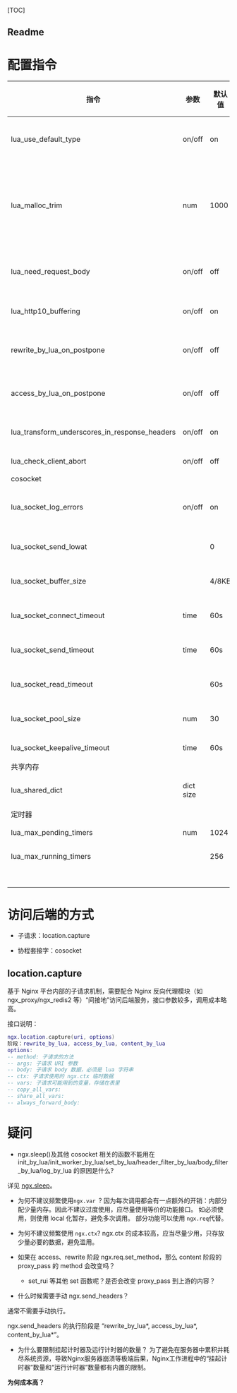 [TOC]

Readme
---

# 配置指令

|指令|参数|默认值|建议值|功能描述|上下文|备注|
|---|---|---|---|---|---|---|
|lua_use_default_type|on/off|on|on|响应时，是否在 Content-type 中使用默认的类型|||
|lua_malloc_trim|num|1000||指定处理 num 个请求后调用libc的 malloc_trim，归还空闲内存给系统，以最小化内存占用。0 禁用。|||
|lua_need_request_body|on/off|off|off|要求 openresty 在处理前强制读取请求体数据|||
|lua_http10_buffering|on/off|on|off|启用禁用 HTTP 1.0 的缓冲机制|||
|rewrite_by_lua_on_postpone|on/off|off|off|是否让 rewrite_by_lua 在 rewrite 阶段的最后执行|||
|access_by_lua_on_postpone|on/off|off|off|是否让 access_by_lua 在 access 阶段的最后执行|||
|lua_transform_underscores_in_response_headers|on/off|on|on|是否把 Lua 代码里响应头名字的`_`转换成`-`|||
|lua_check_client_abort|on/off|off||客户端意外断连检测|||
|cosocket|||||||
|lua_socket_log_errors|on/off|on|on|当 cosocket 对象发生错误时，是否记录日志|||
|lua_socket_send_lowat||0||发送数据低水位阈值，超过后才发送|||
|lua_socket_buffer_size||4/8KB||指定 cosocket 对象接收数据的缓冲区大小|||
|lua_socket_connect_timeout|time|60s||连接后端的超时时间，可适当减小|||
|lua_socket_send_timeout|time|60s||发送数据的超时时间，可适当减小|||
|lua_socket_read_timeout||60s||接收数据的超时时间，可适当减小|||
|lua_socket_pool_size|num|30||cosocket 内存池大小，可适当增大|||
|lua_socket_keepalive_timeout|time|60s||cosocket空闲时间|||
|共享内存|||||||
|lua_shared_dict|dict size|||定义名为 dict大小为 size 的共享内存|http||
|定时器|||||||
|lua_max_pending_timers|num|1024||最大待运行的定时任务|||
|lua_max_running_timers||256||最大正在运行的定时任务|||
||||||||
||||||||
||||||||
||||||||
||||||||
||||||||
||||||||



# 访问后端的方式

* 子请求：location.capture

* 协程套接字：cosocket

## location.capture

基于 Nginx 平台内部的子请求机制，需要配合 Nginx 反向代理模块（如 ngx_proxy/ngx_redis2 等）“间接地”访问后端服务，接口参数较多，调用成本略高。

接口说明：

```lua
ngx.location.capture(uri, options)
阶段：rewrite_by_lua, access_by_lua, content_by_lua
options:
-- method: 子请求的方法
-- args: 子请求 URI 参数
-- body: 子请求 body 数据，必须是 lua 字符串
-- ctx: 子请求使用的 ngx.ctx 临时数据
-- vars: 子请求可能用到的变量，存储在表里
-- copy_all_vars:
-- share_all_vars:
-- always_forward_body:
```

# 疑问

* ngx.sleep()及其他 cosocket 相关的函数不能用在 init_by_lua/init_worker_by_lua/set_by_lua/header_filter_by_lua/body_filter_by_lua/log_by_lua 的原因是什么?

详见 [ngx.sleep](使用与实现/016-ngx-sleep.md)。

* 为何不建议频繁使用`ngx.var `?
因为每次调用都会有一点额外的开销：内部分配少量内存。因此不建议过度使用，应尽量使用等价的功能接口。
如必须使用，则使用 local 化暂存，避免多次调用。
部分功能可以使用 `ngx.req`代替。

* 为何不建议频繁使用 `ngx.ctx`?
ngx.ctx 的成本较高，应当尽量少用，只存放少量必要的数据，避免滥用。

* 如果在 access、rewrite 阶段 ngx.req.set_method，那么 content 阶段的 proxy_pass 的 method 会改变吗？
    * set_rui 等其他 set 函数呢？是否会改变 proxy_pass 到上游的内容？

* 什么时候需要手动 ngx.send_headers？

通常不需要手动执行。

ngx.send_headers 的执行阶段是 “rewrite_by_lua*, access_by_lua*, content_by_lua*”。

* 为什么要限制挂起计时器及运行计时器的数量？
为了避免在服务器中累积并耗尽系统资源，导致Nginx服务器崩溃等极端后果，Nginx工作进程中的“挂起计时器”数量和“运行计时器”数量都有内置的限制。

**为何成本高？**
